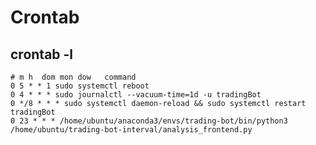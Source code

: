 # Crontab

## crontab -l

    # m h  dom mon dow   command
    0 5 * * 1 sudo systemctl reboot
    0 4 * * * sudo journalctl --vacuum-time=1d -u tradingBot 
    0 */8 * * * sudo systemctl daemon-reload && sudo systemctl restart tradingBot
    0 23 * * * /home/ubuntu/anaconda3/envs/trading-bot/bin/python3 /home/ubuntu/trading-bot-interval/analysis_frontend.py
